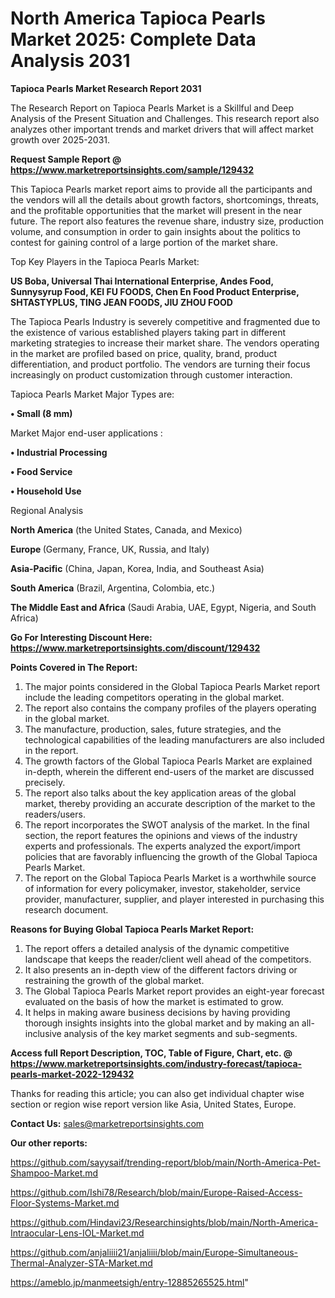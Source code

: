 # North America Tapioca Pearls Market 2025: Complete Data Analysis 2031

<strong>Tapioca Pearls Market Research Report 2031</strong>

The Research Report on Tapioca Pearls Market is a Skillful and Deep Analysis of the Present Situation and Challenges. This research report also analyzes other important trends and market drivers that will affect market growth over 2025-2031.

<strong>Request Sample Report @ <a href=https://www.marketreportsinsights.com/sample/129432>https://www.marketreportsinsights.com/sample/129432</a></strong>

This Tapioca Pearls market report aims to provide all the participants and the vendors will all the details about growth factors, shortcomings, threats, and the profitable opportunities that the market will present in the near future. The report also features the revenue share, industry size, production volume, and consumption in order to gain insights about the politics to contest for gaining control of a large portion of the market share.

Top Key Players in the Tapioca Pearls Market:

<strong>US Boba, Universal Thai International Enterprise, Andes Food, Sunnysyrup Food, KEI FU FOODS, Chen En Food Product Enterprise, SHTASTYPLUS, TING JEAN FOODS, JIU ZHOU FOOD</strong>

The Tapioca Pearls Industry is severely competitive and fragmented due to the existence of various established players taking part in different marketing strategies to increase their market share. The vendors operating in the market are profiled based on price, quality, brand, product differentiation, and product portfolio. The vendors are turning their focus increasingly on product customization through customer interaction.

Tapioca Pearls Market Major Types are:

<strong>• Small (8 mm)</strong>

Market Major end-user applications :

<strong>• Industrial Processing

• Food Service

• Household Use</strong>

Regional Analysis

</u><strong><b>North America</b></strong> (the United States, Canada, and Mexico)

<strong><b>Europe </b></strong>(Germany, France, UK, Russia, and Italy)

<strong><b>Asia-Pacific</b></strong> (China, Japan, Korea, India, and Southeast Asia)

<strong><b>South America</b></strong> (Brazil, Argentina, Colombia, etc.)

<strong><b>The Middle East and Africa</b></strong> (Saudi Arabia, UAE, Egypt, Nigeria, and South Africa)

<strong>Go For Interesting Discount Here: <a href=https://www.marketreportsinsights.com/discount/129432>https://www.marketreportsinsights.com/discount/129432</a></strong>

<strong>Points Covered in The Report:</strong>
<ol>
  <li>The major points considered in the Global Tapioca Pearls Market report include the leading competitors operating in the global market.</li>
  <li>The report also contains the company profiles of the players operating in the global market.</li>
  <li>The manufacture, production, sales, future strategies, and the technological capabilities of the leading manufacturers are also included in the report.</li>
  <li>The growth factors of the Global Tapioca Pearls Market are explained in-depth, wherein the different end-users of the market are discussed precisely.</li>
  <li>The report also talks about the key application areas of the global market, thereby providing an accurate description of the market to the readers/users.</li>
  <li>The report incorporates the SWOT analysis of the market. In the final section, the report features the opinions and views of the industry experts and professionals. The experts analyzed the export/import policies that are favorably influencing the growth of the Global Tapioca Pearls Market.</li>
  <li>The report on the Global Tapioca Pearls Market is a worthwhile source of information for every policymaker, investor, stakeholder, service provider, manufacturer, supplier, and player interested in purchasing this research document.</li>
</ol>
<strong>Reasons for Buying Global Tapioca Pearls Market Report:</strong>

<ol>
  <li>The report offers a detailed analysis of the dynamic competitive landscape that keeps the reader/client well ahead of the competitors.</li>
  <li>It also presents an in-depth view of the different factors driving or restraining the growth of the global market.</li>
  <li>The Global Tapioca Pearls Market report provides an eight-year forecast evaluated on the basis of how the market is estimated to grow.</li>
  <li>It helps in making aware business decisions by having providing thorough insights insights into the global market and by making an all-inclusive analysis of the key market segments and sub-segments.</li>
</ol>
<strong>Access full Report Description, TOC, Table of Figure, Chart, etc. @ <a href=https://www.marketreportsinsights.com/industry-forecast/tapioca-pearls-market-2022-129432>https://www.marketreportsinsights.com/industry-forecast/tapioca-pearls-market-2022-129432</a></strong>


Thanks for reading this article; you can also get individual chapter wise section or region wise report version like Asia, United States, Europe.

<strong>Contact Us:</strong>
sales@marketreportsinsights.com

<strong>Our other reports:</strong>

<a href=https://github.com/sayysaif/trending-report/blob/main/North-America-Pet-Shampoo-Market.md>https://github.com/sayysaif/trending-report/blob/main/North-America-Pet-Shampoo-Market.md</a>

<a href=https://github.com/Ishi78/Research/blob/main/Europe-Raised-Access-Floor-Systems-Market.md>https://github.com/Ishi78/Research/blob/main/Europe-Raised-Access-Floor-Systems-Market.md</a>

<a href=https://github.com/Hindavi23/Researchinsights/blob/main/North-America-Intraocular-Lens-IOL-Market.md>https://github.com/Hindavi23/Researchinsights/blob/main/North-America-Intraocular-Lens-IOL-Market.md</a>

<a href=https://github.com/anjaliiii21/anjaliiii/blob/main/Europe-Simultaneous-Thermal-Analyzer-STA-Market.md>https://github.com/anjaliiii21/anjaliiii/blob/main/Europe-Simultaneous-Thermal-Analyzer-STA-Market.md</a>

<a href=https://ameblo.jp/manmeetsigh/entry-12885265525.html>https://ameblo.jp/manmeetsigh/entry-12885265525.html</a>"
